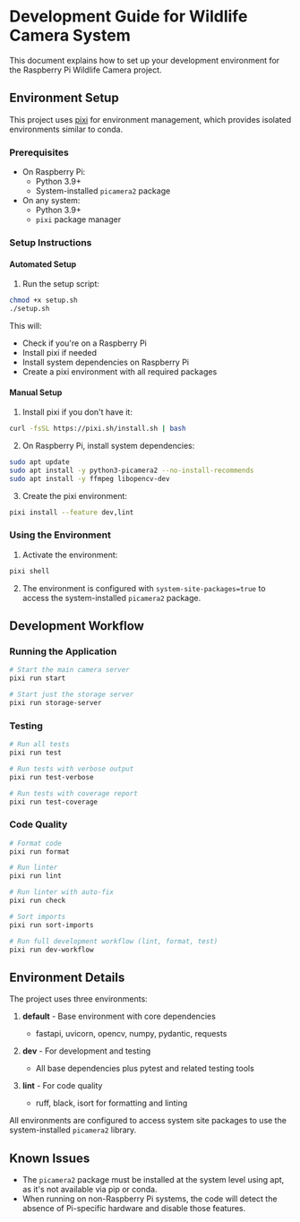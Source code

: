 # Development Guide for Wildlife Camera System

This document explains how to set up your development environment for the Raspberry Pi Wildlife Camera project.

## Environment Setup

This project uses [pixi](https://pixi.sh/) for environment management, which provides isolated environments similar to conda.

### Prerequisites

- On Raspberry Pi: 
  - Python 3.9+
  - System-installed `picamera2` package
- On any system:
  - Python 3.9+
  - `pixi` package manager

### Setup Instructions

#### Automated Setup

1. Run the setup script:

```bash
chmod +x setup.sh
./setup.sh
```

This will:
- Check if you're on a Raspberry Pi
- Install pixi if needed
- Install system dependencies on Raspberry Pi
- Create a pixi environment with all required packages

#### Manual Setup

1. Install pixi if you don't have it:

```bash
curl -fsSL https://pixi.sh/install.sh | bash
```

2. On Raspberry Pi, install system dependencies:

```bash
sudo apt update
sudo apt install -y python3-picamera2 --no-install-recommends
sudo apt install -y ffmpeg libopencv-dev
```

3. Create the pixi environment:

```bash
pixi install --feature dev,lint
```

### Using the Environment

1. Activate the environment:

```bash
pixi shell
```

2. The environment is configured with `system-site-packages=true` to access the system-installed `picamera2` package.

## Development Workflow

### Running the Application

```bash
# Start the main camera server
pixi run start

# Start just the storage server
pixi run storage-server
```

### Testing

```bash
# Run all tests
pixi run test

# Run tests with verbose output
pixi run test-verbose

# Run tests with coverage report
pixi run test-coverage
```

### Code Quality

```bash
# Format code
pixi run format

# Run linter
pixi run lint

# Run linter with auto-fix
pixi run check

# Sort imports
pixi run sort-imports

# Run full development workflow (lint, format, test)
pixi run dev-workflow
```

## Environment Details

The project uses three environments:

1. **default** - Base environment with core dependencies
   - fastapi, uvicorn, opencv, numpy, pydantic, requests

2. **dev** - For development and testing
   - All base dependencies plus pytest and related testing tools

3. **lint** - For code quality
   - ruff, black, isort for formatting and linting

All environments are configured to access system site packages to use the system-installed `picamera2` library.

## Known Issues

- The `picamera2` package must be installed at the system level using apt, as it's not available via pip or conda.
- When running on non-Raspberry Pi systems, the code will detect the absence of Pi-specific hardware and disable those features.
